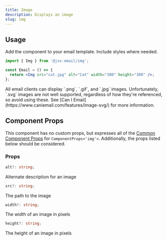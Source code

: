 ```yaml
---
title: Image
description: Displays an image
slug: img
---
```


<!--@include: @/include/header.md-->

<!--@include: @/include/install.md-->

## Usage

Add the component to your email template. Include styles where needed.

```jsx
import { Img } from '@jsx-email/img';

const Email = () => {
  return <Img src="cat.jpg" alt="Cat" width="300" height="300" />;
};
```

<Tip>
  All email clients can display `.png`, `.gif`, and `.jpg` images.
  Unfortunately, `.svg` images are not well supported, regardless of how they're
  referenced, so avoid using these. See [Can I
  Email](https://www.caniemail.com/features/image-svg/) for more information.
</Tip>

## Component Props

This component has no custom props, but expresses all of the [Common Component Props](https://react.dev/reference/react-dom/components/common) for `ComponentProps<'img'>`. Additionally, the props listed below should be considered.

### Props

```ts
alt?: string;
```

Alternate description for an image

```ts
src?: string;
```

The path to the image

```ts
width?: string;
```

The width of an image in pixels

```ts
height?: string;
```

The height of an image in pixels
